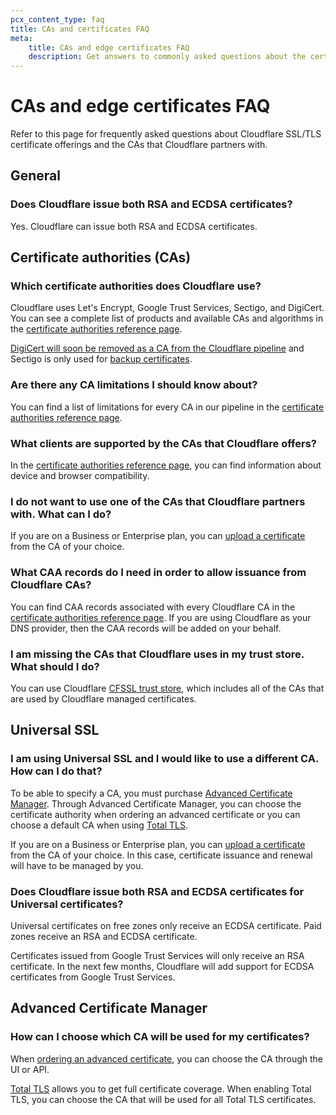 ```yaml
---
pcx_content_type: faq
title: CAs and certificates FAQ
meta:
    title: CAs and edge certificates FAQ
    description: Get answers to commonly asked questions about the certificates you can obtain through Cloudflare and the CAs that Cloudflare partners with.
---
```


# CAs and edge certificates FAQ

Refer to this page for frequently asked questions about Cloudflare SSL/TLS certificate offerings and the CAs that Cloudflare partners with.

## General

### Does Cloudflare issue both RSA and ECDSA certificates?  

Yes. Cloudflare can issue both RSA and ECDSA certificates.

## Certificate authorities (CAs)

### Which certificate authorities does Cloudflare use?  

Cloudflare uses Let's Encrypt, Google Trust Services, Sectigo, and DigiCert. You can see a complete list of products and available CAs and algorithms in the [certificate authorities reference page](/ssl/reference/certificate-authorities/).

[DigiCert will soon be removed as a CA from the Cloudflare pipeline](/ssl/reference/migration-guides/digicert-update/) and Sectigo is only used for [backup certificates](/ssl/edge-certificates/backup-certificates/).

### Are there any CA limitations I should know about?

You can find a list of limitations for every CA in our pipeline in the [certificate authorities reference page](/ssl/reference/certificate-authorities/).

### What clients are supported by the CAs that Cloudflare offers?  

In the [certificate authorities reference page](/ssl/reference/certificate-authorities/), you can find information about device and browser compatibility.

### I do not want to use one of the CAs that Cloudflare partners with. What can I do?  

If you are on a Business or Enterprise plan, you can [upload a certificate](/ssl/edge-certificates/custom-certificates/uploading/#upload-a-custom-certificate) from the CA of your choice.

### What CAA records do I need in order to allow issuance from Cloudflare CAs?  

You can find CAA records associated with every Cloudflare CA in the [certificate authorities reference page](/ssl/reference/certificate-authorities/#caa-records). If you are using Cloudflare as your DNS provider, then the CAA records will be added on your behalf.

### I am missing the CAs that Cloudflare uses in my trust store. What should I do?  

You can use Cloudflare [CFSSL trust store](https://github.com/cloudflare/cfssl_trust), which includes all of the CAs that are used by Cloudflare managed certificates.

## Universal SSL

### I am using Universal SSL and I would like to use a different CA. How can I do that?  

To be able to specify a CA, you must purchase [Advanced Certificate Manager](/ssl/edge-certificates/advanced-certificate-manager/). Through Advanced Certificate Manager, you can choose the certificate authority when ordering an advanced certificate or you can choose a default CA when using [Total TLS](/ssl/edge-certificates/additional-options/total-tls/).

If you are on a Business or Enterprise plan, you can [upload a certificate](/ssl/edge-certificates/custom-certificates/uploading/#upload-a-custom-certificate) from the CA of your choice. In this case, certificate issuance and renewal will have to be managed by you.

### Does Cloudflare issue both RSA and ECDSA certificates for Universal certificates?  

Universal certificates on free zones only receive an ECDSA certificate. Paid zones receive an RSA and ECDSA certificate.

Certificates issued from Google Trust Services will only receive an RSA certificate. In the next few months, Cloudflare will add support for ECDSA certificates from Google Trust Services.

## Advanced Certificate Manager

### How can I choose which CA will be used for my certificates?

When [ordering an advanced certificate](/ssl/edge-certificates/advanced-certificate-manager/manage-certificates/), you can choose the CA through the UI or API.

[Total TLS](/ssl/edge-certificates/additional-options/total-tls/) allows you to get full certificate coverage. When enabling Total TLS, you can choose the CA that will be used for all Total TLS certificates.
